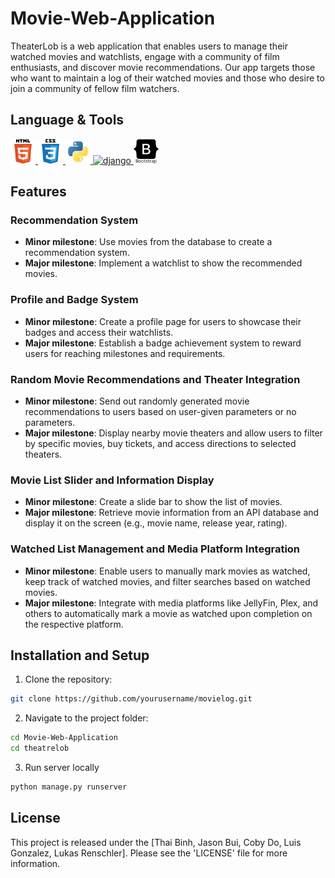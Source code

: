 # Movie-Web-Application

TheaterLob is a web application that enables users to manage their watched movies and watchlists, engage with a community of film enthusiasts, and discover movie recommendations. Our app targets those who want to maintain a log of their watched movies and those who desire to join a community of fellow film watchers.

## Language & Tools
<p align="left"> 
<a href="https://www.w3schools.com/html/" target="_blank" rel="noreferrer"> <img src="https://raw.githubusercontent.com/devicons/devicon/master/icons/html5/html5-original-wordmark.svg" alt="html5" width="40" height="40"/> </a> 
<a href="https://www.w3schools.com/css/" target="_blank" rel="noreferrer"> <img src="https://raw.githubusercontent.com/devicons/devicon/master/icons/css3/css3-original-wordmark.svg" alt="css3" width="40" height="40"/> </a> 
<a href="https://www.python.org" target="_blank" rel="noreferrer"> <img src="https://raw.githubusercontent.com/devicons/devicon/master/icons/python/python-original.svg" alt="python" width="40" height="40"/> </a> 
<a href="https://www.djangoproject.com/" target="_blank" rel="noreferrer"> <img src="https://cdn.worldvectorlogo.com/logos/django.svg" alt="django" width="40" height="40"/> </a> 
<a href="https://getbootstrap.com" target="_blank" rel="noreferrer"> <img src="https://raw.githubusercontent.com/devicons/devicon/master/icons/bootstrap/bootstrap-plain-wordmark.svg" alt="bootstrap" width="40" height="40"/> </a> 
</p>

## Features

### Recommendation System
- **Minor milestone**: Use movies from the database to create a recommendation system.
- **Major milestone**: Implement a watchlist to show the recommended movies.

### Profile and Badge System
- **Minor milestone**: Create a profile page for users to showcase their badges and access their watchlists.
- **Major milestone**: Establish a badge achievement system to reward users for reaching milestones and requirements.

### Random Movie Recommendations and Theater Integration
- **Minor milestone**: Send out randomly generated movie recommendations to users based on user-given parameters or no parameters.
- **Major milestone**: Display nearby movie theaters and allow users to filter by specific movies, buy tickets, and access directions to selected theaters.

### Movie List Slider and Information Display
- **Minor milestone**: Create a slide bar to show the list of movies.
- **Major milestone**: Retrieve movie information from an API database and display it on the screen (e.g., movie name, release year, rating).

### Watched List Management and Media Platform Integration
- **Minor milestone**: Enable users to manually mark movies as watched, keep track of watched movies, and filter searches based on watched movies.
- **Major milestone**: Integrate with media platforms like JellyFin, Plex, and others to automatically mark a movie as watched upon completion on the respective platform.

## Installation and Setup

1. Clone the repository:

```bash
git clone https://github.com/yourusername/movielog.git
```

2. Navigate to the project folder:

```bash
cd Movie-Web-Application
cd theatrelob
```

3. Run server locally

```bash
python manage.py runserver
```

## License
This project is released under the [Thai Binh, Jason Bui, Coby Do, Luis Gonzalez, Lukas Renschler]. Please see the 'LICENSE' file for more information.
